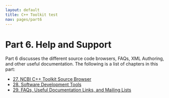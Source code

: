 ```yaml
---
layout: default
title: C++ Toolkit test
nav: pages/part6
---
```



Part 6\. Help and Support
=======================================

Part 6 discusses the different source code browsers, FAQs, XML Authoring, and other useful documentation. The following is a list of chapters in this part:

-   [27. NCBI C++ Toolkit Source Browser](ch_browse.html)
-   [28. Software Development Tools](ch_devtools.html)
-   [29. FAQs, Useful Documentation Links, and Mailing Lists](ch_faq.html)


